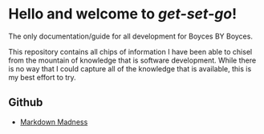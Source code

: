 # Hello and welcome to *get-set-go*!

The only documentation/guide for all development for Boyces BY Boyces. 

This repository contains all chips of information I have been able to chisel from the mountain of knowledge that is software development. While there is no way that I could capture all of the knowledge that is available, this is my best effort to try.



## Github
* [Markdown Madness](./github/markdown-madness)

